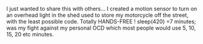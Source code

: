 I just wanted to share this with others...
I created a motion sensor to turn on an overhead light in the shed used to store my motorcycle off the street,
with the least possible code. Totally HANDS-FREE !  sleep(420) =7 minutes; was my fight against my personal OCD which most people would use 5, 10, 15, 20 etc minutes.
